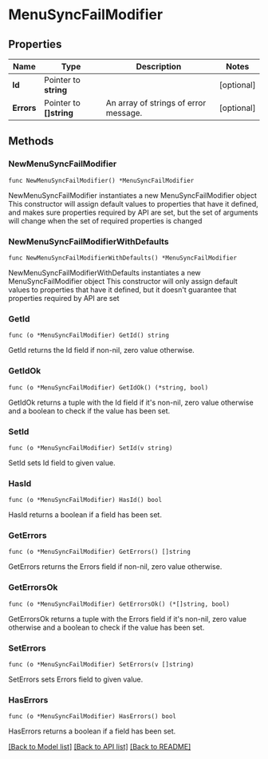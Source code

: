 # MenuSyncFailModifier

## Properties

Name | Type | Description | Notes
------------ | ------------- | ------------- | -------------
**Id** | Pointer to **string** |  | [optional] 
**Errors** | Pointer to **[]string** | An array of strings of error message. | [optional] 

## Methods

### NewMenuSyncFailModifier

`func NewMenuSyncFailModifier() *MenuSyncFailModifier`

NewMenuSyncFailModifier instantiates a new MenuSyncFailModifier object
This constructor will assign default values to properties that have it defined,
and makes sure properties required by API are set, but the set of arguments
will change when the set of required properties is changed

### NewMenuSyncFailModifierWithDefaults

`func NewMenuSyncFailModifierWithDefaults() *MenuSyncFailModifier`

NewMenuSyncFailModifierWithDefaults instantiates a new MenuSyncFailModifier object
This constructor will only assign default values to properties that have it defined,
but it doesn't guarantee that properties required by API are set

### GetId

`func (o *MenuSyncFailModifier) GetId() string`

GetId returns the Id field if non-nil, zero value otherwise.

### GetIdOk

`func (o *MenuSyncFailModifier) GetIdOk() (*string, bool)`

GetIdOk returns a tuple with the Id field if it's non-nil, zero value otherwise
and a boolean to check if the value has been set.

### SetId

`func (o *MenuSyncFailModifier) SetId(v string)`

SetId sets Id field to given value.

### HasId

`func (o *MenuSyncFailModifier) HasId() bool`

HasId returns a boolean if a field has been set.

### GetErrors

`func (o *MenuSyncFailModifier) GetErrors() []string`

GetErrors returns the Errors field if non-nil, zero value otherwise.

### GetErrorsOk

`func (o *MenuSyncFailModifier) GetErrorsOk() (*[]string, bool)`

GetErrorsOk returns a tuple with the Errors field if it's non-nil, zero value otherwise
and a boolean to check if the value has been set.

### SetErrors

`func (o *MenuSyncFailModifier) SetErrors(v []string)`

SetErrors sets Errors field to given value.

### HasErrors

`func (o *MenuSyncFailModifier) HasErrors() bool`

HasErrors returns a boolean if a field has been set.


[[Back to Model list]](../README.md#documentation-for-models) [[Back to API list]](../README.md#documentation-for-api-endpoints) [[Back to README]](../README.md)


